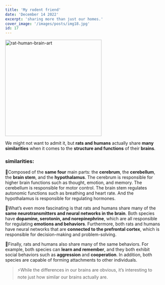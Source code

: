 ```yaml
---
title: 'My rodent friend'
date: 'December 14 2022'
excerpt: 'sharing more than just our homes.'
cover_image: '/images/posts/img18.jpg'
id: 17
---
```


<img src='/images/posts/img18.jpg' width='310' alt='rat-human-brain-art' />

We might not want to admit it, but **rats and humans** actually share **many similarities** when it comes to the **structure and functions** of their **brains**.

### similarities:

🧠Composed of the **same four** main parts: the **cerebrum**, the **cerebellum**, the **brain stem**, and the **hypothalamus**. The cerebrum is responsible for higher brain functions such as thought, emotion, and memory. The cerebellum is responsible for motor control. The brain stem regulates autonomic functions such as breathing and heart rate. And the hypothalamus is responsible for regulating hormones.

🧠What’s even more fascinating is that rats and humans share many of the **same neurotransmitters and neural networks in the brain**. Both species have **dopamine, serotonin, and norepinephrine**, which are all responsible for regulating **emotions and behaviors**. Furthermore, both rats and humans have neural networks that are **connected to the prefrontal cortex**, which is responsible for decision-making and problem-solving.

🧠Finally, rats and humans also share many of the same behaviors. For example, both species can **learn and remember**, and they both exhibit social behaviors such as **aggression** and **cooperation**. In addition, both species are capable of forming attachments to other individuals.

> ⚡While the differences in our brains are obvious, it’s interesting to note just how similar our brains actually are.
